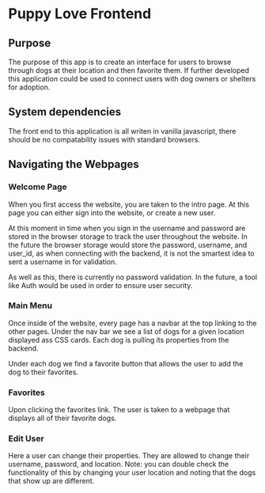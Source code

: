 #  Puppy Love Frontend


## Purpose
 The purpose of this app is to create an interface for users to browse through dogs at their location and then favorite them. If further developed this application could be used to connect users with dog owners or shelters for adoption.

## System dependencies
  The front end to this application is all writen in vanilla javascript, there should be no compatability issues with standard browsers.


## Navigating  the Webpages 
  ### Welcome Page
  When you first access the website, you are taken to the intro page. At this page you can either sign into the website, or create a new user. 

  At this moment in time when you sign in the username and password are stored in the browser storage to track the user throughout the website. In the future the browser storage would store the password, username, and user_id, as when connecting with the backend, it is not the smartest idea to sent a username in for validation.

  As well as this, there is currently no password validation. In the future, a tool like Auth would be used in order to ensure user security.
  

  ### Main Menu
  Once inside of the website, every page has a navbar at the top linking to the other pages. Under the nav bar we see a list of dogs for a given location displayed ass CSS cards. Each dog is pulling its properties from the backend. 

  Under each dog we find a favorite button that allows the user to add the dog to their favorites. 
  
  ### Favorites
  Upon clicking the favorites link. The user is taken to a webpage that displays all of their favorite dogs. 


  ### Edit User
  Here a user can change their properties. They are allowed to change their username, password, and location. 
  Note: you can double check the functionality of this by changing your user location and noting that the dogs that show up are different. 
  